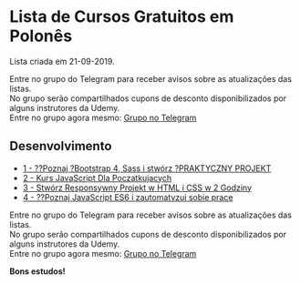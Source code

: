 # Lista de Cursos Gratuitos em Polonês

Lista criada em 21-09-2019.

Entre no grupo do Telegram para receber avisos sobre as atualizações das listas.  
No grupo serão compartilhados cupons de desconto disponibilizados por alguns instrutores da Udemy.  
Entre no grupo agora mesmo: [Grupo no Telegram](http://bit.ly/2UvKbVX)


## Desenvolvimento
 - [ 1 - ??Poznaj ?Bootstrap 4, Sass i stwórz ?PRAKTYCZNY PROJEKT](https://www.udemy.com/course/kurs-bootstrap-sass/?deal_code=UDEAFFBA919&ranMID=39197&ranEAID=FYTGsFWqJEA&ranSiteID=FYTGsFWqJEA-C3oQ4bP4qGo4SKWtrkCNQg&LSNPUBID=FYTGsFWqJEA)
 - [ 2 - Kurs JavaScript Dla Poczatkujacych](https://www.udemy.com/course/kurs-javascript-dla-poczatkujacych/?deal_code=UDEAFFBA919&ranMID=39197&ranEAID=FYTGsFWqJEA&ranSiteID=FYTGsFWqJEA-C3oQ4bP4qGo4SKWtrkCNQg&LSNPUBID=FYTGsFWqJEA)
 - [ 3 - Stwórz Responsywny Projekt w HTML i CSS w 2 Godziny](https://www.udemy.com/course/projekt-html-css/?deal_code=UDEAFFBA919&ranMID=39197&ranEAID=FYTGsFWqJEA&ranSiteID=FYTGsFWqJEA-C3oQ4bP4qGo4SKWtrkCNQg&LSNPUBID=FYTGsFWqJEA)
 - [ 4 - ??Poznaj JavaScript ES6 i zautomatyzuj sobie prace](https://www.udemy.com/course/javascript-es6-projekt/?deal_code=UDEAFFBA919&ranMID=39197&ranEAID=FYTGsFWqJEA&ranSiteID=FYTGsFWqJEA-C3oQ4bP4qGo4SKWtrkCNQg&LSNPUBID=FYTGsFWqJEA)


Entre no grupo do Telegram para receber avisos sobre as atualizações das listas.  
No grupo serão compartilhados cupons de desconto disponibilizados por alguns instrutores da Udemy.  
Entre no grupo agora mesmo: [Grupo no Telegram](http://bit.ly/2UvKbVX)


**Bons estudos!**
